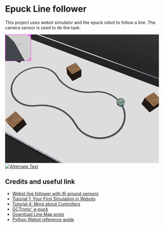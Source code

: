 # Epuck Line follower

This project uses webot simulator and the epuck robot to follow a line. The camera sensor is used to do the task.

![alt text for screen readers](line_follower.png)
[![Alternate Text]({line_follower.png})]({https://webots.cloud/AcTt0P8} "Webot simulator")

## Credits and useful link

* [Webot line follower with IR ground sensors](https://www.youtube.com/watch?v=D0jhvFZJ5Ok)
* [Tutorial 1: Your First Simulation in Webots](https://cyberbotics.com/doc/guide/tutorial-1-your-first-simulation-in-webots?tab-language=python)
* [Tutorial 4: More about Controllers](https://cyberbotics.com/doc/guide/tutorial-4-more-about-controllers?tab-language=python)
* [GCTronic' e-puck](https://cyberbotics.com/doc/guide/epuck)
* [Download Line Map proto](https://github.com/KajalGada/Youtube-Tutorial-Download-Material)
* [Python Webot reference guide](https://cyberbotics.com/doc/reference/robot?tab-language=python)

